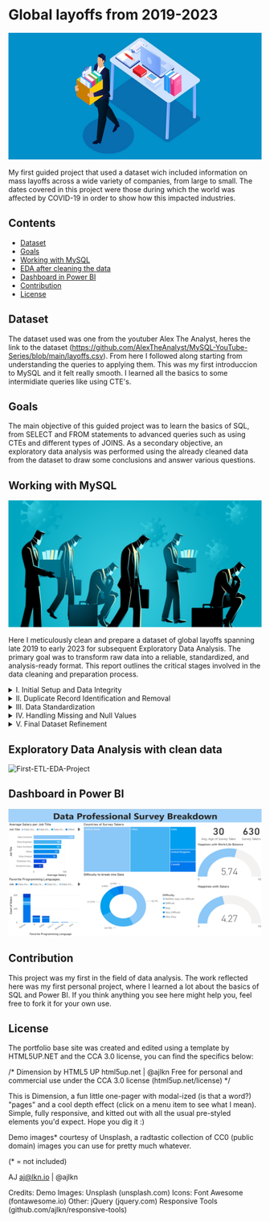# Global layoffs from 2019-2023

![First-ETL-EDA-Project](https://github.com/jdmavod/First-ETL-EDA-Project/blob/main/images/layoffs-work.png)

My first guided project that used a dataset wich included information on mass layoffs across a wide variety of companies, from large to small. The dates covered in this project were those during which the world was affected by COVID-19 in order to show how this impacted industries.

## Contents

- [Dataset](#dataset)
- [Goals](#goals)
- [Working with MySQL](#mysql)
- [EDA after cleaning the data](#eda)
- [Dashboard in Power BI](#powerbi)
- [Contribution](contribution)
- [License](#license)

## Dataset <a id="dataset"></a>
The dataset used was one from the youtuber Alex The Analyst, heres the link to the dataset (https://github.com/AlexTheAnalyst/MySQL-YouTube-Series/blob/main/layoffs.csv). From here I followed along starting from understanding the queries to applying them. This was my first introduccion to MySQL and it felt really smooth. I learned all the basics to some intermidiate queries like using CTE's.

## Goals <a id="goals"></a>
The main objective of this guided project was to learn the basics of SQL, from SELECT and FROM statements to advanced queries such as using CTEs and different types of JOINS. As a secondary objective, an exploratory data analysis was performed using the already cleaned data from the dataset to draw some conclusions and answer various questions.

## Working with MySQL <a id="mysql"></a>
![First-ETL-EDA-Project](https://github.com/jdmavod/First-ETL-EDA-Project/blob/main/images/sql-work.png)

Here I meticulously clean and prepare a dataset of global layoffs spanning late 2019 to early 2023 for subsequent Exploratory Data Analysis. The primary goal was to transform raw data into a reliable, standardized, and analysis-ready format. This report outlines the critical stages involved in the data cleaning and preparation process.

<details>
  <summary>I. Initial Setup and Data Integrity</summary><br>
	Objective: To ensure the original dataset remained untouched and to provide a safe working environment for data manipulation.<br><br>
	Action: A duplicate of the original layoffs table, named layoffs_duplicate, was created. This common practice safeguards the source data, which is often live and utilized by multiple users in a business environment.<br><br>
</details>
<details>
  <summary>II. Duplicate Record Identification and Removal</summary><br>
	Objective: To enhance data accuracy by identifying and eliminating redundant records<br><br>
	Action:<br>
	1.- A Common Table Expression (CTE) was employed, utilizing the ROW_NUMBER() window function. This function partitioned data by key columns to assign a sequential integer to each row within its partition.<br><br>
	2.- Analysis of the CTE output revealed duplicate entries.<br><br>
	3.- To manage the cleaning process effectively, a third table, layoffs_duplicate2, was created. This table included the row_num column, facilitating targeted deletion of duplicates.<br><br>
	4.- Duplicate records (where row_num > 1) were then systematically removed from layoffs_duplicate2.<br><br>
</details>
<details>
	<summary>III. Data Standardization</summary><br>
	Objective: To ensure consistency in data representation across various fields, making the data more reliable and easier to analyze.<br><br>
	Action:<br>
	1.- Textual Data Normalization: Various columns underwent standardization. This involved TRIMming leading/trailing whitespace and correcting inconsistencies.<br><br>
	2.- Date Column Transformation: The date column, initially of a TEXT (string) data type, was converted to a DATE data type. This is crucial for accurate chronological analysis and time-series operations.<br><br>
</details>
<details>
	<summary>IV. Handling Missing and Null Values</summary><br>
	Objective: To address empty or null values systematically, thereby improving the dataset's completeness and analytical value.<br><br>
	Action:<br>
	1.- Empty string values in relevant columns were first converted to NULL to ensure uniform handling of missing data.<br><br>
	2.- A SELF JOIN was performed on the layoffs_duplicate2 table, using the company field as the join key. This allowed for the imputation of missing industry information by leveraging non-null industry data from other records pertaining to the same company.<br><br>
</details>
<details>
	<summary>V. Final Dataset Refinement</summary><br>
	Objective: To streamline the dataset for the upcoming EDA phase by removing columns deemed unnecessary or unreliable.<br><br>
	Action:<br>
	1.- total_laid_off and percentage_laid_off: These columns were removed due to a significant number of null values. Retaining them could lead to unreliable insights or misleading visualizations in a potential dashboard, thus they were considered redundant for the planned analysis.<br><br>
	2.- row_number: This column was auxiliary, created specifically for the duplicate removal process. Having served its purpose, it was no longer needed for the subsequent EDA.<br><br>
</details>

## Exploratory Data Analysis with clean data<a id="eda"></a>
![First-ETL-EDA-Project](https://github.com/jdmavod/First-ETL-EDA-Project/blob/main/images/)

## Dashboard in Power BI <a id="powerbi"></a>
![First-ETL-EDA-Project](https://github.com/jdmavod/First-ETL-EDA-Project/blob/main/images/bi-dashboard.png)

## Contribution <a id="contribution"></a>
This project was my first in the field of data analysis. The work reflected here was my first personal project, where I learned a lot about the basics of SQL and Power BI. If you think anything you see here might help you, feel free to fork it for your own use.

## License <a id="license"></a>
The portfolio base site was created and edited using a template by HTML5UP.NET and the CCA 3.0 license, you can find the specifics below:

/*
	Dimension by HTML5 UP
	html5up.net | @ajlkn
	Free for personal and commercial use under the CCA 3.0 license (html5up.net/license)
*/


This is Dimension, a fun little one-pager with modal-ized (is that a word?) "pages" and a cool depth effect (click on a menu item to see what I mean). Simple, fully
responsive, and kitted out with all the usual pre-styled elements you'd expect. Hope you dig it :)

Demo images* courtesy of Unsplash, a radtastic collection of CC0 (public domain) images you can use for pretty much whatever.

(* = not included)

AJ
aj@lkn.io | @ajlkn

Credits:
	Demo Images:
		Unsplash (unsplash.com)
	Icons:
		Font Awesome (fontawesome.io)
	Other:
		jQuery (jquery.com)
		Responsive Tools (github.com/ajlkn/responsive-tools)
